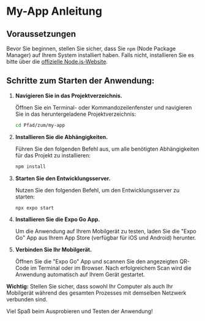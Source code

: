 # My-App Anleitung

## Voraussetzungen

Bevor Sie beginnen, stellen Sie sicher, dass Sie `npm` (Node Package Manager) auf Ihrem System installiert haben. Falls nicht, installieren Sie es bitte über die [offizielle Node.js-Website](https://nodejs.org/).

## Schritte zum Starten der Anwendung:

1. **Navigieren Sie in das Projektverzeichnis.**

   Öffnen Sie ein Terminal- oder Kommandozeilenfenster und navigieren Sie in das heruntergeladene Projektverzeichnis:

   ```bash
   cd Pfad/zum/my-app
   ```

2. **Installieren Sie die Abhängigkeiten.**

   Führen Sie den folgenden Befehl aus, um alle benötigten Abhängigkeiten für das Projekt zu installieren:

   ```bash
   npm install
   ```

3. **Starten Sie den Entwicklungsserver.**

   Nutzen Sie den folgenden Befehl, um den Entwicklungsserver zu starten:

   ```bash
   npx expo start
   ```

4. **Installieren Sie die Expo Go App.**

   Um die Anwendung auf Ihrem Mobilgerät zu testen, laden Sie die "Expo Go" App aus Ihrem App Store (verfügbar für iOS und Android) herunter.

5. **Verbinden Sie Ihr Mobilgerät.**

   Öffnen Sie die "Expo Go" App und scannen Sie den angezeigten QR-Code im Terminal oder im Browser. Nach erfolgreichem Scan wird die Anwendung automatisch auf Ihrem Gerät gestartet.

**Wichtig:** Stellen Sie sicher, dass sowohl Ihr Computer als auch Ihr Mobilgerät während des gesamten Prozesses mit demselben Netzwerk verbunden sind.

Viel Spaß beim Ausprobieren und Testen der Anwendung!
